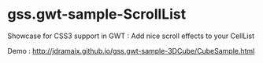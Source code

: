 gss.gwt-sample-ScrollList
=========================

Showcase for CSS3 support in GWT : Add nice scroll effects to your CellList 

Demo : http://jdramaix.github.io/gss.gwt-sample-3DCube/CubeSample.html
